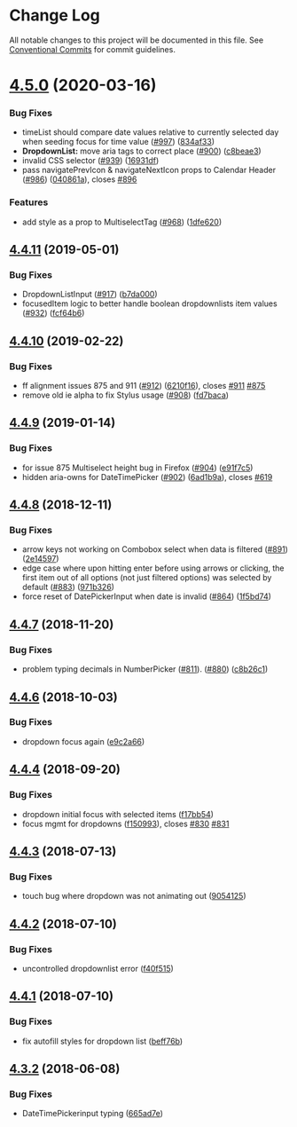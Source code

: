 # Change Log

All notable changes to this project will be documented in this file.
See [Conventional Commits](https://conventionalcommits.org) for commit guidelines.

# [4.5.0](https://github.com/jquense/react-widgets/compare/react-widgets@4.4.11...react-widgets@4.5.0) (2020-03-16)


### Bug Fixes

* timeList should compare date values relative to currently selected day when seeding focus for time value ([#997](https://github.com/jquense/react-widgets/issues/997)) ([834af33](https://github.com/jquense/react-widgets/commit/834af33909b36629f2cf229944ee30dc1821a684))
* **DropdownList:** move aria tags to correct place ([#900](https://github.com/jquense/react-widgets/issues/900)) ([c8beae3](https://github.com/jquense/react-widgets/commit/c8beae3e966c9bfa9eede75e98fe29ab6e05842f))
* invalid CSS selector ([#939](https://github.com/jquense/react-widgets/issues/939)) ([16931df](https://github.com/jquense/react-widgets/commit/16931df5b843e56c31598ddc992becb97083fa9e))
* pass navigatePrevIcon & navigateNextIcon props to Calendar Header ([#986](https://github.com/jquense/react-widgets/issues/986)) ([040861a](https://github.com/jquense/react-widgets/commit/040861a02d82cba6555af292639e7bd208164881)), closes [#896](https://github.com/jquense/react-widgets/issues/896)


### Features

* add style as a prop to MultiselectTag ([#968](https://github.com/jquense/react-widgets/issues/968)) ([1dfe620](https://github.com/jquense/react-widgets/commit/1dfe6207e2af9aed2b4b2b9be3847b3d7b6f5b3a))





## [4.4.11](https://github.com/jquense/react-widgets/compare/react-widgets@4.4.10...react-widgets@4.4.11) (2019-05-01)


### Bug Fixes

* DropdownListInput ([#917](https://github.com/jquense/react-widgets/issues/917)) ([b7da000](https://github.com/jquense/react-widgets/commit/b7da000))
* focusedItem logic to better handle boolean dropdownlists item values ([#932](https://github.com/jquense/react-widgets/issues/932)) ([fcf64b6](https://github.com/jquense/react-widgets/commit/fcf64b6))





## [4.4.10](https://github.com/jquense/react-widgets/compare/react-widgets@4.4.9...react-widgets@4.4.10) (2019-02-22)


### Bug Fixes

* ff alignment issues  875 and 911 ([#912](https://github.com/jquense/react-widgets/issues/912)) ([6210f16](https://github.com/jquense/react-widgets/commit/6210f16)), closes [#911](https://github.com/jquense/react-widgets/issues/911) [#875](https://github.com/jquense/react-widgets/issues/875)
* remove old ie alpha to fix Stylus usage ([#908](https://github.com/jquense/react-widgets/issues/908)) ([fd7baca](https://github.com/jquense/react-widgets/commit/fd7baca))





<a name="4.4.9"></a>
## [4.4.9](https://github.com/jquense/react-widgets/compare/react-widgets@4.4.8...react-widgets@4.4.9) (2019-01-14)


### Bug Fixes

* for issue 875 Multiselect height bug in Firefox ([#904](https://github.com/jquense/react-widgets/issues/904)) ([e91f7c5](https://github.com/jquense/react-widgets/commit/e91f7c5))
* hidden aria-owns for DateTimePicker ([#902](https://github.com/jquense/react-widgets/issues/902)) ([6ad1b9a](https://github.com/jquense/react-widgets/commit/6ad1b9a)), closes [#619](https://github.com/jquense/react-widgets/issues/619)




<a name="4.4.8"></a>
## [4.4.8](https://github.com/jquense/react-widgets/compare/react-widgets@4.4.7...react-widgets@4.4.8) (2018-12-11)


### Bug Fixes

* arrow keys not working on Combobox select when data is filtered ([#891](https://github.com/jquense/react-widgets/issues/891)) ([2e14597](https://github.com/jquense/react-widgets/commit/2e14597))
* edge case where upon hitting enter before using arrows or clicking, the first item out of all options (not just filtered options) was selected by default ([#883](https://github.com/jquense/react-widgets/issues/883)) ([971b326](https://github.com/jquense/react-widgets/commit/971b326))
* force reset of DatePickerInput when date is invalid ([#864](https://github.com/jquense/react-widgets/issues/864)) ([1f5bd74](https://github.com/jquense/react-widgets/commit/1f5bd74))




<a name="4.4.7"></a>
## [4.4.7](https://github.com/jquense/react-widgets/compare/react-widgets@4.4.6...react-widgets@4.4.7) (2018-11-20)


### Bug Fixes

* problem typing decimals in NumberPicker ([#811](https://github.com/jquense/react-widgets/issues/811)). ([#880](https://github.com/jquense/react-widgets/issues/880)) ([c8b26c1](https://github.com/jquense/react-widgets/commit/c8b26c1))




<a name="4.4.6"></a>
## [4.4.6](https://github.com/jquense/react-widgets/compare/react-widgets@4.4.5...react-widgets@4.4.6) (2018-10-03)


### Bug Fixes

* dropdown focus again ([e9c2a66](https://github.com/jquense/react-widgets/commit/e9c2a66))




<a name="4.4.4"></a>
## [4.4.4](https://github.com/jquense/react-widgets/compare/react-widgets@4.4.3...react-widgets@4.4.4) (2018-09-20)


### Bug Fixes

* dropdown initial focus with selected items ([f17bb54](https://github.com/jquense/react-widgets/commit/f17bb54))
* focus mgmt for dropdowns ([f150993](https://github.com/jquense/react-widgets/commit/f150993)), closes [#830](https://github.com/jquense/react-widgets/issues/830) [#831](https://github.com/jquense/react-widgets/issues/831)




<a name="4.4.3"></a>
## [4.4.3](https://github.com/jquense/react-widgets/compare/react-widgets@4.4.2...react-widgets@4.4.3) (2018-07-13)


### Bug Fixes

* touch bug where dropdown was not animating out ([9054125](https://github.com/jquense/react-widgets/commit/9054125))




<a name="4.4.2"></a>
## [4.4.2](https://github.com/jquense/react-widgets/compare/react-widgets@4.4.1...react-widgets@4.4.2) (2018-07-10)


### Bug Fixes

* uncontrolled dropdownlist error ([f40f515](https://github.com/jquense/react-widgets/commit/f40f515))




<a name="4.4.1"></a>
## [4.4.1](https://github.com/jquense/react-widgets/compare/react-widgets@4.4.0...react-widgets@4.4.1) (2018-07-10)


### Bug Fixes

* fix autofill styles for dropdown list ([beff76b](https://github.com/jquense/react-widgets/commit/beff76b))




<a name="4.3.2"></a>
## [4.3.2](https://github.com/jquense/react-widgets/compare/react-widgets@4.3.1...react-widgets@4.3.2) (2018-06-08)


### Bug Fixes

* DateTimePickerinput typing ([665ad7e](https://github.com/jquense/react-widgets/commit/665ad7e))
